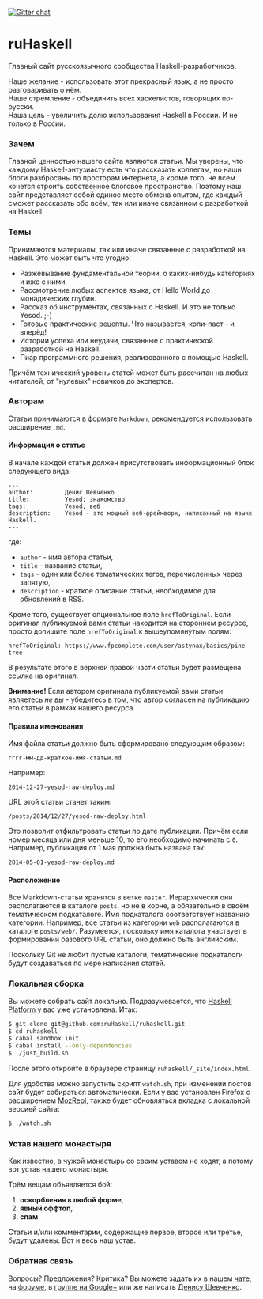 [![Gitter chat](https://badges.gitter.im/gitterHQ/gitter.png)](https://gitter.im/ruHaskell/forall)

ruHaskell
=========

Главный сайт русскоязычного сообщества Haskell-разработчиков.

Наше желание - использовать этот прекрасный язык, а не просто разговаривать о нём.<br/>
Наше стремление - объединить всех хаскелистов, говорящих по-русски.<br/>
Наша цель - увеличить долю использования Haskell в России. И не только в России.

### Зачем

Главной ценностью нашего сайта являются статьи. Мы уверены, что каждому Haskell-энтузиасту есть что рассказать коллегам, но наши блоги разбросаны по просторам интернета, а кроме того, не всем хочется строить собственное блоговое пространство. Поэтому наш сайт представляет собой единое место обмена опытом, где каждый сможет рассказать обо всём, так или иначе связанном с разработкой на Haskell.

### Темы

Принимаются материалы, так или иначе связанные с разработкой на Haskell. Это может быть что угодно:

- Разжёвывание фундаментальной теории, о каких-нибудь категориях и иже с ними.
- Рассмотрение любых аспектов языка, от Hello World до монадических глубин.
- Рассказ об инструментах, связанных с Haskell. И это не только Yesod. ;-)
- Готовые практические рецепты. Что называется, копи-паст - и вперёд!
- Истории успеха или неудачи, связанные с практической разработкой на Haskell.
- Пиар программного решения, реализованного с помощью Haskell.

Причём технический уровень статей может быть рассчитан на любых читателей, от "нулевых" новичков до экспертов.

### Авторам

Статьи принимаются в формате `Markdown`, рекомендуется использовать расширение `.md`.

#### Информация о статье

В начале каждой статьи должен присутствовать информационный блок следующего вида:

```
---
author:         Денис Шевченко
title:          Yesod: знакомство
tags:           Yesod, веб
description:    Yesod - это мощный веб-фреймворк, написанный на языке Haskell.
---
```

где:

- `author` - имя автора статьи,
- `title` - название статьи,
- `tags` - один или более тематических тегов, перечисленных через запятую,
- `description` - краткое описание статьи, необходимое для обновлений в RSS.

Кроме того, существует опциональное поле `hrefToOriginal`. Если оригинал публикуемой вами статьи находится на стороннем ресурсе, просто допишите поле `hrefToOriginal` к вышеупомянутым полям:

```
hrefToOriginal: https://www.fpcomplete.com/user/astynax/basics/pine-tree
```

В результате этого в верхней правой части статьи будет размещена ссылка на оригинал.

**Внимание!** Если автором оригинала публикуемой вами статьи являетесь _не вы_ - убедитесь в том, что автор согласен на публикацию его статьи в рамках нашего ресурса.

#### Правила именования

Имя файла статьи должно быть сформировано следующим образом:

```
гггг-мм-дд-краткое-имя-статьи.md
```

Например:

```
2014-12-27-yesod-raw-deploy.md
```

URL этой статьи станет таким:

```
/posts/2014/12/27/yesod-raw-deploy.html
```

Это позволит отфильтровать статьи по дате публикации. Причём если номер месяца или дня меньше 10, то его необходимо начинать с `0`. Например, публикация от 1 мая должна быть названа так:

```
2014-05-01-yesod-raw-deploy.md
```

#### Расположение

Все Markdown-статьи хранятся в ветке `master`. Иерархически они располагаются в каталоге `posts`, но не в корне, а обязательно в своём тематическом подкаталоге. Имя подкаталога соответствует названию категории. Например, все статьи из категории `web` располагаются в каталоге `posts/web/`. Разумеется, поскольку имя каталога участвует в формировании базового URL статьи, оно должно быть английским.

Поскольку Git не любит пустые каталоги, тематические подкаталоги будут создаваться по мере написания статей.

### Локальная сборка

Вы можете собрать сайт локально. Подразумевается, что [Haskell Platform](https://www.haskell.org/platform/) у вас уже установлена. Итак:

```bash
$ git clone git@github.com:ruHaskell/ruhaskell.git
$ cd ruhaskell
$ cabal sandbox init
$ cabal install --only-dependencies
$ ./just_build.sh
```

После этого откройте в браузере страницу `ruhaskell/_site/index.html`.

Для удобства можно запустить скрипт `watch.sh`, при изменении постов
сайт будет собираться автоматически. Если у вас установлен Firefox
с расширением [MozRepl](https://github.com/bard/mozrepl/wiki),
также будет обновляться вкладка с локальной версией сайта:

```bash
$ ./watch.sh
```

### Устав нашего монастыря

Как известно, в чужой монастырь со своим уставом не ходят, а потому вот устав нашего монастыря.

Трём вещам объявляется бой:

1. **оскорбления в любой форме**,
2. **явный оффтоп**,
3. **спам**.

Статьи и/или комментарии, содержащие первое, второе или третье, будут удалены. Вот и весь наш устав.

### Обратная связь

Вопросы? Предложения? Критика? Вы можете задать их в нашем [чате](https://gitter.im/ruHaskell/forall), на [форуме](http://forum.ruhaskell.org), в [группе на Google+](https://plus.google.com/communities/117343381540538069054) или же написать [Денису Шевченко](mailto:me@dshevchenko.biz).
